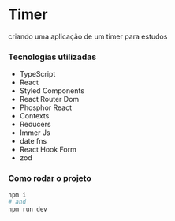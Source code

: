 # Timer

criando uma aplicação de um timer para estudos

### Tecnologias utilizadas

- TypeScript
- React
- Styled Components
- React Router Dom
- Phosphor React
- Contexts
- Reducers
- Immer Js
- date fns
- React Hook Form
- zod

### Como rodar o projeto

```bash
npm i
# and
npm run dev
```

